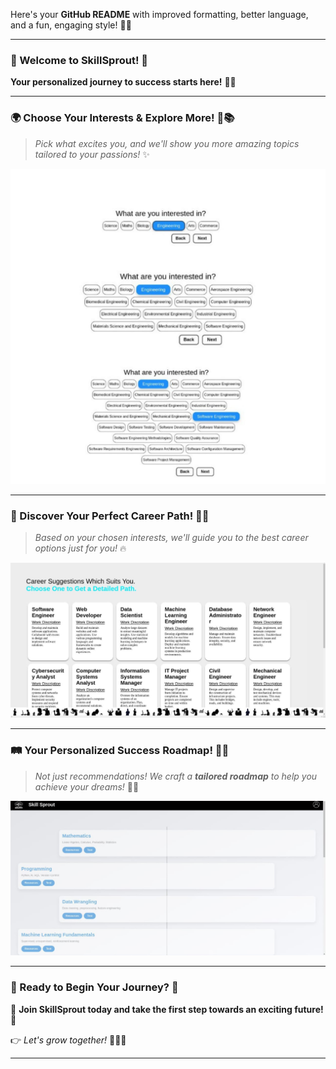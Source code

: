 Here's your **GitHub README** with improved formatting, better language, and a fun, engaging style! 🚀✨  

---

### **🌟 Welcome to SkillSprout! 🌱**  
**Your personalized journey to success starts here!** 🌈🎯  

---

### **🌍 Choose Your Interests & Explore More!** 🎨📚  
> _Pick what excites you, and we'll show you more amazing topics tailored to your passions!_ ✨  

![Interest Selection](https://github.com/Rajdeep-dipu-2003/SkillSprout/blob/164d742447ea10c0d0243a71f79b4e4c3b8a3553/interest.jpeg)  

---

### **🚀 Discover Your Perfect Career Path!** 💼🎯  
> _Based on your chosen interests, we'll guide you to the best career options just for you!_ 🔥  

![Career Options](https://github.com/Rajdeep-dipu-2003/SkillSprout/blob/164d742447ea10c0d0243a71f79b4e4c3b8a3553/careerOptions.jpeg)  

---

### **🛤️ Your Personalized Success Roadmap!** 📍🎯  
> _Not just recommendations! We craft a **tailored roadmap** to help you achieve your dreams!_ 🚀💡  

![Roadmap to Success](https://github.com/Rajdeep-dipu-2003/SkillSprout/blob/164d742447ea10c0d0243a71f79b4e4c3b8a3553/roadMap.jpeg)  

---

### **💖 Ready to Begin Your Journey?** 🌈  
🎯 **Join SkillSprout today and take the first step towards an exciting future!** 🎯  

👉 _Let's grow together!_ 🌱💡✨  

---
